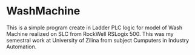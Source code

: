 # WashMachine
This is a simple program create in Ladder PLC logic for model of Wash Machine realized on SLC from RockWell RSLogix 500. 
This was my semestral work at University of Zilina from subject Cumputers in Industry Automation. 
